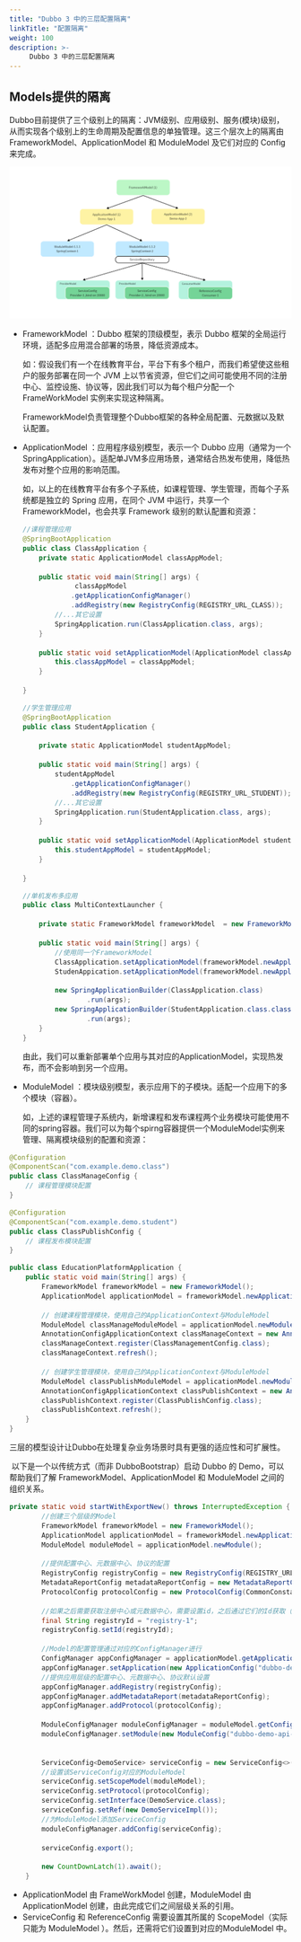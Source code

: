 ```yaml
---
title: "Dubbo 3 中的三层配置隔离"
linkTitle: "配置隔离"
weight: 100
description: >-
     Dubbo 3 中的三层配置隔离
---
```


## Models提供的隔离

Dubbo目前提供了三个级别上的隔离：JVM级别、应用级别、服务(模块)级别，从而实现各个级别上的生命周期及配置信息的单独管理。这三个层次上的隔离由 FrameworkModel、ApplicationModel 和 ModuleModel 及它们对应的 Config 来完成。


![image](/imgs/blog/models.png)



* FrameworkModel ：Dubbo 框架的顶级模型，表示 Dubbo 框架的全局运行环境，适配多应用混合部署的场景，降低资源成本。

	如：假设我们有一个在线教育平台，平台下有多个租户，而我们希望使这些租户的服务部署在同一个 JVM 上以节省资源，但它们之间可能使用不同的注册中心、监控设施、协议等，因此我们可以为每个租户分配一个 FrameWorkModel 实例来实现这种隔离。

	FrameworkModel负责管理整个Dubbo框架的各种全局配置、元数据以及默认配置。



* ApplicationModel ：应用程序级别模型，表示一个 Dubbo 应用（通常为一个 SpringApplication）。适配单JVM多应用场景，通常结合热发布使用，降低热发布对整个应用的影响范围。

	如，以上的在线教育平台有多个子系统，如课程管理、学生管理，而每个子系统都是独立的 Spring 应用，在同个 JVM 中运行，共享一个 FrameworkModel，也会共享 Framework 级别的默认配置和资源：

	```java
	//课程管理应用
	@SpringBootApplication
	public class ClassApplication {
	    private static ApplicationModel classAppModel;
	    
	    public static void main(String[] args) {
	             classAppModel
	            .getApplicationConfigManager()
	            .addRegistry(new RegistryConfig(REGISTRY_URL_CLASS));
	        //...其它设置
	        SpringApplication.run(ClassApplication.class, args);
	    }
	    
	    public static void setApplicationModel(ApplicationModel classAppModel){
	        this.classAppModel = classAppModel;
	    }
	    
	}
	```

	```java
	//学生管理应用
	@SpringBootApplication
	public class StudentApplication {
	    
	    private static ApplicationModel studentAppModel;
	
	    public static void main(String[] args) {
	        studentAppModel
	            .getApplicationConfigManager()
	            .addRegistry(new RegistryConfig(REGISTRY_URL_STUDENT));
	        //...其它设置
	        SpringApplication.run(StudentApplication.class, args);
	    }
	    
	    public static void setApplicationModel(ApplicationModel studentAppModel){
	        this.studentAppModel = studentAppModel;
	    }
	   
	}
	```

	```java
	//单机发布多应用
	public class MultiContextLauncher {
	    
	    private static FrameworkModel frameworkModel  = new FrameworkModel();
	        
	    public static void main(String[] args) {
	        //使用同一个FrameworkModel
	        ClassApplication.setApplicationModel(frameworkModel.newApplication());
	        StudenAppication.setApplicationModel(frameworkModel.newApplication());
	        
	        new SpringApplicationBuilder(ClassApplication.class)
	                .run(args);
	        new SpringApplicationBuilder(StudentApplication.class.class)
	                .run(args);
	    }
	}
	```

	由此，我们可以重新部署单个应用与其对应的ApplicationModel，实现热发布，而不会影响到另一个应用。



* ModuleModel ：模块级别模型，表示应用下的子模块。适配一个应用下的多个模块（容器）。

	如，上述的课程管理子系统内，新增课程和发布课程两个业务模块可能使用不同的spring容器。我们可以为每个spirng容器提供一个ModuleModel实例来管理、隔离模块级别的配置和资源：

```java
@Configuration
@ComponentScan("com.example.demo.class")
public class ClassManageConfig {
    // 课程管理模块配置
}
```

```java
@Configuration
@ComponentScan("com.example.demo.student")
public class ClassPublishConfig {
    // 课程发布模块配置
}
```

```java
public class EducationPlatformApplication {
    public static void main(String[] args) {
        FrameworkModel frameworkModel = new FrameworkModel();
        ApplicationModel applicationModel = frameworkModel.newApplication();

        // 创建课程管理模块，使用自己的ApplicationContext与ModuleModel
        ModuleModel classManageModuleModel = applicationModel.newModule();
        AnnotationConfigApplicationContext classManageContext = new AnnotationConfigApplicationContext(classManageModuleModel);
        classManageContext.register(ClassManagementConfig.class);
        classManageContext.refresh();

        // 创建学生管理模块，使用自己的ApplicationContext与ModuleModel
        ModuleModel classPublishModuleModel = applicationModel.newModule();
        AnnotationConfigApplicationContext classPublishContext = new AnnotationConfigApplicationContext(classPublishModuleModel);
        classPublishContext.register(ClassPublishConfig.class);
        classPublishContext.refresh();
    }
}
```

三层的模型设计让Dubbo在处理复杂业务场景时具有更强的适应性和可扩展性。



​          以下是一个以传统方式（而非 DubboBootstrap）启动 Dubbo 的 Demo，可以帮助我们了解 FrameworkModel、ApplicationModel 和 ModuleModel 之间的组织关系。

```java
private static void startWithExportNew() throws InterruptedException {
        //创建三个层级的Model
        FrameworkModel frameworkModel = new FrameworkModel();
        ApplicationModel applicationModel = frameworkModel.newApplication();
        ModuleModel moduleModel = applicationModel.newModule();
        
        //提供配置中心、元数据中心、协议的配置
        RegistryConfig registryConfig = new RegistryConfig(REGISTRY_URL);
        MetadataReportConfig metadataReportConfig = new MetadataReportConfig(METADATA_REPORT_URL);
        ProtocolConfig protocolConfig = new ProtocolConfig(CommonConstants.DUBBO, -1);

        //如果之后需要获取注册中心或元数据中心，需要设置id，之后通过它们的Id获取（适配多注册中心）
        final String registryId = "registry-1";
        registryConfig.setId(registryId);

        //Model的配置管理通过对应的ConfigManager进行
        ConfigManager appConfigManager = applicationModel.getApplicationConfigManager();
        appConfigManager.setApplication(new ApplicationConfig("dubbo-demo-api-provider-app-1"));
        //提供应用层级的配置中心、元数据中心、协议默认设置
        appConfigManager.addRegistry(registryConfig);
        appConfigManager.addMetadataReport(metadataReportConfig);
        appConfigManager.addProtocol(protocolConfig);

        ModuleConfigManager moduleConfigManager = moduleModel.getConfigManager();
        moduleConfigManager.setModule(new ModuleConfig("dubbo-demo-api-provider-app-1-module-1"));


        ServiceConfig<DemoService> serviceConfig = new ServiceConfig<>();
        //设置该ServiceConfig对应的ModuleModel
        serviceConfig.setScopeModel(moduleModel);
        serviceConfig.setProtocol(protocolConfig);
        serviceConfig.setInterface(DemoService.class);
        serviceConfig.setRef(new DemoServiceImpl());
        //为ModuleModel添加ServiceConfig
        moduleConfigManager.addConfig(serviceConfig);

        serviceConfig.export();

        new CountDownLatch(1).await();
    }
```

* ApplicationModel 由 FrameWorkModel 创建，ModuleModel 由 ApplicationModel 创建，由此完成它们之间层级关系的引用。
* ServiceConfig 和 ReferenceConfig 需要设置其所属的 ScopeModel（实际只能为 ModuleModel ）。然后，还需将它们设置到对应的ModuleModel 中。






